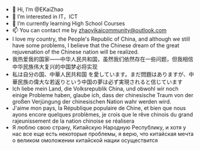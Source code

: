 - 👋 Hi, I’m @EKaiZhao
- 👀 I’m interested in IT，ICT
- 🌱 I’m currently learning High School Courses
- 📫 You can contact me by zhaoyikaicommunity@outlook.com
- I love my country, the People's Republic of China,
and although we still have some problems, 
I believe that the Chinese dream of the great rejuvenation of the Chinese nation will be realized.
- 我热爱我的国家——中华人民共和国，虽然我们依然存在一些问题，但我相信中华民族伟大复兴的中国梦必将实现
- 私は自分の国、中華人民共和国
を愛しています。まだ問題はありますが、中華民族の偉大な若返りという中国の夢は必ず実現されると信じています
- Ich liebe mein Land, die Volksrepublik China,
und obwohl wir noch einige Probleme haben, glaube ich, dass der chinesische Traum von der großen Verjüngung der chinesischen Nation wahr werden wird.
- J'aime mon pays, la République populaire de Chine,
et bien que nous ayons encore quelques problèmes, je crois que le rêve chinois du grand rajeunissement de la nation chinoise se réalisera
- Я люблю свою страну, Китайскую Народную Республику,
и хотя у нас все еще есть некоторые проблемы, я верю, что китайская мечта о великом омоложении китайской нации осуществится
